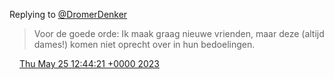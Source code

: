 Replying to [@DromerDenker](https://twitter.com/DromerDenker/status/1661714292163465223)

> Voor de goede orde: Ik maak graag nieuwe vrienden, maar deze \(altijd dames\!\) komen niet oprecht over in hun bedoelingen\.

<img src="../../media/tweet.ico" width="12" /> [Thu May 25 12:44:21 +0000 2023](https://twitter.com/DromerDenker/status/1661714822608691202)
